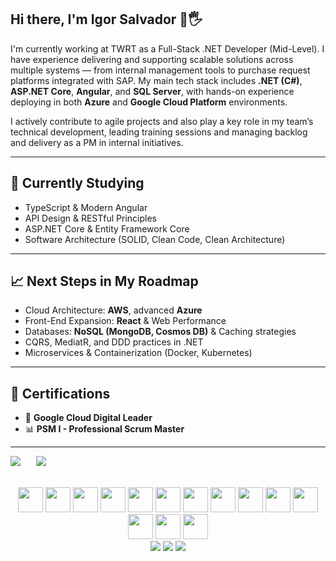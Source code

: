 ## Hi there, I'm Igor Salvador 👋🖐️

I'm currently working at TWRT as a Full-Stack .NET Developer (Mid-Level). I have experience delivering and supporting scalable solutions across multiple systems — from internal management tools to purchase request platforms integrated with SAP. My main tech stack includes **.NET (C#)**, **ASP.NET Core**, **Angular**, and **SQL Server**, with hands-on experience deploying in both **Azure** and **Google Cloud Platform** environments.

I actively contribute to agile projects and also play a key role in my team’s technical development, leading training sessions and managing backlog and delivery as a PM in internal initiatives.

---

## 🧠 Currently Studying

- TypeScript & Modern Angular
- API Design & RESTful Principles
- ASP.NET Core & Entity Framework Core
- Software Architecture (SOLID, Clean Code, Clean Architecture)

---

## 📈 Next Steps in My Roadmap

- Cloud Architecture: **AWS**, advanced **Azure**
- Front-End Expansion: **React** & Web Performance
- Databases: **NoSQL (MongoDB, Cosmos DB)** & Caching strategies
- CQRS, MediatR, and DDD practices in .NET
- Microservices & Containerization (Docker, Kubernetes)

---

## 📑 Certifications

- 🧠 **Google Cloud Digital Leader**
- 📊 **PSM I - Professional Scrum Master**

---

<div align="center" style="display: flex; gap: 25px;">
  <div>
    <a href="https://github.com/IgorSalvador">
    <img src="https://github-readme-stats.vercel.app/api?username=IgorSalvador&show_icons=true&theme=dracula"/>
  </div>
  <div>
    <img src="https://github-readme-stats.vercel.app/api/top-langs/?username=IgorSalvador&theme=dracula&langs_count=16&layout=compact"/>
  </div>
</div><br>
  
<div align="center" style="display: inline-block;"><br>
  <img src="https://cdn.jsdelivr.net/gh/devicons/devicon/icons/angularjs/angularjs-original.svg" style="width: 40px; height: 40px"/>
  <img src="https://cdn.jsdelivr.net/gh/devicons/devicon/icons/dot-net/dot-net-original.svg" style="width: 40px; height: 40px"/>
  <img src="https://cdn.jsdelivr.net/gh/devicons/devicon/icons/dotnetcore/dotnetcore-original.svg" style="width: 40px; height: 40px"/>
  <img src="https://cdn.jsdelivr.net/gh/devicons/devicon/icons/bootstrap/bootstrap-original.svg" style="width: 40px; height: 40px"/>
  <img src="https://cdn.jsdelivr.net/gh/devicons/devicon/icons/csharp/csharp-original.svg" style="width: 40px; height: 40px"/>
  <img src="https://cdn.jsdelivr.net/gh/devicons/devicon/icons/html5/html5-original.svg" style="width: 40px; height: 40px"/>
  <img src="https://cdn.jsdelivr.net/gh/devicons/devicon/icons/css3/css3-original.svg" style="width: 40px; height: 40px"/>
  <img src="https://cdn.jsdelivr.net/gh/devicons/devicon/icons/javascript/javascript-original.svg" style="width: 40px; height: 40px"/>
  <img src="https://cdn.jsdelivr.net/gh/devicons/devicon/icons/jquery/jquery-original-wordmark.svg" style="width: 40px; height: 40px"/>
  <img src="https://cdn.jsdelivr.net/gh/devicons/devicon/icons/typescript/typescript-original.svg" style="width: 40px; height: 40px"/>
  <img src="https://cdn.jsdelivr.net/gh/devicons/devicon/icons/mysql/mysql-original-wordmark.svg" style="width: 40px; height: 40px"/>
  <img src="https://cdn.jsdelivr.net/gh/devicons/devicon/icons/microsoftsqlserver/microsoftsqlserver-plain-wordmark.svg" style="width: 40px; height: 40px"/>         
  <img src="https://cdn.jsdelivr.net/gh/devicons/devicon/icons/azure/azure-original.svg" style="width: 40px; height: 40px"/>
  <img src="https://cdn.jsdelivr.net/gh/devicons/devicon/icons/googlecloud/googlecloud-original.svg" style="width: 40px; height: 40px"/>
</div><br>
  
  
 <div align="center"> 
  <a href="https://www.instagram.com/igor_hsalvador.dev/" target="_blank"><img src="https://img.shields.io/badge/-Instagram-%23E4405F?style=for-the-badge&logo=instagram&logoColor=white" target="_blank"></a>
  <a href = "mailto:igorsalvador0621@gmail.com"><img src="https://img.shields.io/badge/-Gmail-%23333?style=for-the-badge&logo=gmail&logoColor=white" target="_blank"></a>
  <a href="https://www.linkedin.com/in/igor-henrique-salvador-b915a31b4/" target="_blank"><img src="https://img.shields.io/badge/-LinkedIn-%230077B5?style=for-the-badge&logo=linkedin&logoColor=white" target="_blank"></a> 
</div>
   
